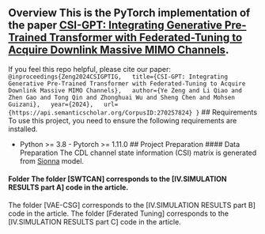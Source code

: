 ## Overview This is the PyTorch implementation of the paper [CSI-GPT: Integrating Generative Pre-Trained Transformer with Federated-Tuning to Acquire Downlink Massive MIMO Channels](https://arxiv.org/abs/2406.03438).
If you feel this repo helpful, please cite our paper: ``` @inproceedings{Zeng2024CSIGPTIG,   title={CSI-GPT: Integrating Generative Pre-Trained Transformer with Federated-Tuning to Acquire Downlink Massive MIMO Channels},   author={Ye Zeng and Li Qiao and Zhen Gao and Tong Qin and Zhonghuai Wu and Sheng Chen and Mohsen Guizani},   year={2024},   url={https://api.semanticscholar.org/CorpusID:270257824} } ``` ## Requirements To use this project, you need to ensure the following requirements are installed.
- Python >= 3.8 - Pytorch >= 1.11.0 ## Project Preparation #### Data Preparation The CDL channel state information (CSI) matrix is generated from [Sionna](https://developer.nvidia.cn/sionna/) model.
#### Folder The folder [SWTCAN] corresponds to the [IV.SIMULATION RESULTS part A] code in the article.
The folder [VAE-CSG] corresponds to the [IV.SIMULATION RESULTS part B] code in the article.
The folder [Fderated Tuning] corresponds to the [IV.SIMULATION RESULTS part C] code in the article.
